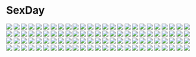 # SexDay
![](https://konachan.com/jpeg/d415eee8029aefee3d9c85e2a5dd4282/Konachan.com%20-%2018024%20morinas%20simoun.jpg)
![](https://konachan.com/jpeg/0bbcaf0da3cea55506c6be5510d49bf7/Konachan.com%20-%20231901%20kamioka_shun%27ya%20long_hair%20original%20school_uniform%20shiori_%28kamioka_shun%27ya%29.jpg)
![](https://konachan.com/jpeg/52fb41b80eb27bcb456ee6fada1247ed/Konachan.com%20-%20239738%20aliasing%20blindfold%20boots%20breast_hold%20breasts%20choker%20cleavage%20dress%20gloves%20headband%20male%20nier%20short_hair%20shorts%20thighhighs%20white%20white_hair.jpg)
![](https://konachan.com/jpeg/e165b20050edc0051d00f62044defe65/Konachan.com%20-%20227164%20group%20hau_%28pokemon%29%20lillie_%28pokemon%29%20litten%20male%20mizuki_%28pokemon%29%20pokemon%20popplio%20rotom%20rowlet%20shirogane_yu%20you_%28pokemon%29.jpg)
![](https://konachan.com/image/4d4680aeacca78dab24673f025be9032/Konachan.com%20-%206032%20blue_eyes%20clannad%20gray_hair%20long_hair%20sakagami_tomoyo%20school_uniform.jpg)
![](https://konachan.com/jpeg/135382b7cc761807aa1ebd5dffbdc4ee/Konachan.com%20-%20248243%20blush%20book%20breasts%20brown_eyes%20brown_hair%20glasses%20gloves%20pajamas%20pokachu%20shorts%20twintails.jpg)
![](https://konachan.com/image/b90bb8421a6d4beaad10fb18623fd73f/Konachan.com%20-%2095916%20breasts%20cait%20mabinogi%20nao%20nipples%20nude.jpg)
![](https://konachan.com/image/0bdc352e5df5b4555fee5399bb966acb/Konachan.com%20-%2079482%20animal_ears%20catgirl%20chen%20tail%20touhou.jpg)
![](https://konachan.com/image/6788d6299526400ddec2054ba0fae093/Konachan.com%20-%20231125%20armor%20blonde_hair%20breasts%20cape%20dress%20fate_%28series%29%20fire%20gabiran%20headdress%20magic%20short_hair%20sword%20thighhighs%20torn_clothes%20weapon%20yellow_eyes.jpg)
![](https://konachan.com/jpeg/50ce9f231ea6add8b8c3688cce34b2f2/Konachan.com%20-%20193136%20blush%20breasts%20brown_eyes%20game_cg%20long_hair%20navel%20navel_%28company%29%20nipples%20nishimata_aoi%20pink_hair%20tsuki_ni_yorisou_otome_no_sahou%20yanagase_minato.jpg)
![](https://konachan.com/jpeg/9309e1a22faa157d6077585126c399c1/Konachan.com%20-%20215100%20blonde_hair%20building%20butterfly%20city%20cropped%20drink%20flowers%20green_eyes%20kyouya_kakehi%20naked_shirt%20nopan%20original%20petals%20waifu2x.jpg)
![](https://konachan.com/jpeg/c76ca6eec65acd2f2867eb38a5dd38a5/Konachan.com%20-%20209409%20benimura_karu%20censored%20game_cg%20handjob%20penis%20pink_hair%20pointed_ears%20purple_eyes%20softhousechara%20thighhighs%20tiara%20twintails%20vampire%20wings%20wristwear.jpg)
![](https://konachan.com/jpeg/193dce57320907f973d79afb8e998fa5/Konachan.com%20-%20104027%20aiyoku_no_eustia%20bed%20bekkankou%20blush%20bra%20game_cg%20laviria%20panties%20purple_hair%20underwear.jpg)
![](https://konachan.com/image/595b65c496873dfe6d87b53c2b92a854/Konachan.com%20-%20249220%20aqua_eyes%20blonde_hair%20green_hair%20group%20hatsune_miku%20kagamine_len%20long_hair%20male%20navel%20pink_hair%20short_hair%20shorts%20skirt%20thighhighs%20twintails%20vocaloid.jpg)
![](https://konachan.com/image/77ff465c05a05a6d5fad5579068a7d40/Konachan.com%20-%20204679%20barefoot%20bikini%20braids%20breasts%20cleavage%20crown%20gray_hair%20hat%20headband%20long_hair%20no_bra%20original%20red_eyes%20staff%20swimsuit%20sword%20twintails%20umbrella%20weapon.jpg)
![](https://konachan.com/jpeg/7c95eaf446ba5171c284576703541d68/Konachan.com%20-%20195995%20anus%20apron%20blonde_hair%20blue_eyes%20blush%20breasts%20game_cg%20muririn%20naked_apron%20no_bra%20purple_hair%20pussy%20spread_legs%20spread_pussy%20uncensored%20yuzusoft.jpg)
![](https://konachan.com/jpeg/6c8f4026bfef8403bfaa2351c726d8be/Konachan.com%20-%20251738%20elbow_gloves%20gloves%20gray_eyes%20long_hair%20nier%20nier%3A_automata%20polychromatic%20viorie%20white_hair%20yorha_unit_no._2_type_a.jpg)
![](https://konachan.com/jpeg/c753dc7163f2a88d9097686ba2a86a89/Konachan.com%20-%2053116%20remilia_scarlet%20touhou%20vampire%20wings.jpg)
![](https://konachan.com/image/1bf9b2c204f47cd1b58debc3898f3fda/Konachan.com%20-%20281099%20blush%20brown_hair%20kashiwabara_en%20long_hair%20phone%20purple_eyes%20school_uniform%20skirt.jpg)
![](https://konachan.com/image/3b2b023b4252a0482f20b42d52055e6c/Konachan.com%20-%20242733%20bianyuanqishi%20blonde_hair%20building%20car%20city%20fate_stay_night%20fate_%28series%29%20green_eyes%20master_artoria%20ponytail%20school_uniform%20shade%20short_hair%20skirt%20sky.jpg)
![](https://konachan.com/jpeg/ab153e24eb61575bb687572e76b72284/Konachan.com%20-%20274133%20anus%20ass%20ass_grab%20blush%20brown_eyes%20brown_hair%20censored%20close%20cunnilingus%20fay%20male%20panties%20panty_pull%20ponytail%20pussy%20pussy_juice%20thighhighs%20underwear.jpg)
![](https://konachan.com/image/523ccf3b27ed4169c3ec3a1b39d21294/Konachan.com%20-%20128082%20blonde_hair%20breasts%20cleavage%20long_hair%20rufina_wyndaria%20shining_hearts%20tagme%20taka_tony%20white.jpg)
![](https://konachan.com/image/1918dfb8f39e72626e7c70e1cf23a005/Konachan.com%20-%2022928%20saiyuki.jpg)
![](https://konachan.com/jpeg/519ddc5b919a24cd728ef85fe6da84b7/Konachan.com%20-%20293964%20anus%20ass%20blonde_hair%20blush%20censored%20green_eyes%20idolmaster%20miyamoto_frederica%20nopan%20pussy%20short_hair%20spread_pussy%20takatoo_kurosuke.jpg)
![](https://konachan.com/jpeg/89213c2906507b00ee0a1c70dd9f68d9/Konachan.com%20-%20234751%20aqua_hair%20breasts%20brown_eyes%20cleavage%20cosplay%20glasses%20hat%20jall_boint%20long_hair%20male%20navel%20no_bra%20one_piece%20original%20skirt%20tie%20twintails%20vocaloid.jpg)
![](https://konachan.com/jpeg/9bdcae465d483569b5cab0adfadabffc/Konachan.com%20-%20280685%20aliasing%20blonde_hair%20game_cg%20green_eyes%20hazumi_rio%20long_hair%20male%20navel_%28company%29%20panties%20pink_hair%20short_hair%20skirt%20spiral%21%21%20trap%20twintails%20underwear.jpg)
![](https://konachan.com/image/a212fe45d0b132b1efff34f20045ec42/Konachan.com%20-%2032116%20gray%20heartful_days%20kurosaki_asami%20mahoraba_heartful_days.jpg)
![](https://konachan.com/image/e500afb72b955965f86456dfd33b050f/Konachan.com%20-%2074456%20barefoot%20himari%20jinguuji_kuesu%20omamori_himari.jpg)
![](https://konachan.com/image/999b6fddee36ebd8a97743c272c73c5f/Konachan.com%20-%20154343%20bandage%20black_hair%20brown_hair%20fan%20japanese_clothes%20kimono%20long_hair%20original%20redjuice%20ribbons%20school_uniform%20spear%20sword%20twintails%20weapon%20yellow_eyes.jpg)
![](https://konachan.com/image/6ca7c979696a1a2b0da6fc7e56ce2253/Konachan.com%20-%20225623%20black_hair%20clouds%20dress%20hat%20jpeg_artifacts%20landscape%20original%20scenic%20sky%20summer_dress%20water%20yoshida_seiji.jpg)
![](https://konachan.com/jpeg/babb35725d78698a0347f3a13a15059d/Konachan.com%20-%20251593%20bra%20breasts%20brown_eyes%20brown_hair%20doma_umaru%20ebina_nana%20hashibuto%20himouto%21_umaru-chan%20long_hair%20see_through%20shirt%20underwear%20white.jpg)
![](https://konachan.com/image/b3161b86670a9c973530582b5a481b44/Konachan.com%20-%2088163%20animal%20headphones%20hinomoto_oniko%20horns%20japanese_clothes%20kimono%20long_hair%20original%20tsukigami_chronica.jpg)
![](https://konachan.com/image/9429f5327da6a046dc9b5a5ce3c79fef/Konachan.com%20-%20172620%20anthropomorphism%20brown_eyes%20brown_hair%20jpeg_artifacts%20kantai_collection%20kuma_%28kancolle%29%20loli%20long_hair%20sakuraba_hikaru_%28loveindog%29.jpg)
![](https://konachan.com/image/ceddbb49c47e4da0f87ebef9a7103def/Konachan.com%20-%2014228%20ragnarok_online.jpg)
![](https://konachan.com/image/3fd99edd9ee4202100d28beff77421d0/Konachan.com%20-%2089920%20angel_beats%21%20night%20snow%20tachibana_kanade%20winter.jpg)
![](https://konachan.com/jpeg/3262df9bb50f4149745f25da31903b3b/Konachan.com%20-%2022333%20aquaplus%20ilfa%20kouno_harumi%20leaf%20mitsumi_misato%20silfa%20to_heart%20to_heart_2.jpg)
![](https://konachan.com/image/f5e6b2c178c1e917264aee17cf541620/Konachan.com%20-%20203493%20black_hair%20dress%20flowers%20headband%20ribbons%20short_hair%20space%20summer_dress%20vocaloid%20vocaloid_china%20weitu%20yuezheng_ling.jpg)
![](https://konachan.com/image/7317726c0e970469280e95452cde6761/Konachan.com%20-%2029977%20hidamari_sketch%20hiro%20miyako%20sae%20ume%20yuno.jpg)
![](https://konachan.com/jpeg/5d259a6c4a873978e84da69051aa9197/Konachan.com%20-%20297400%20all_male%20animal%20building%20dark_skin%20drink%20food%20japanese_clothes%20kitsune_%28kazenouta%29%20kotatsu%20male%20mouse%20original%20sake%20snow%20tail%20watermark.jpg)
![](https://konachan.com/image/80f209d42f4c55c2bc6f66c8933c308b/Konachan.com%20-%20197111%20aqua_eyes%20blue_eyes%20blush%20bow%20funami_yui%20group%20long_hair%20microphone%20namori%20pink_hair%20red_hair%20short_hair%20skirt%20twintails%20uniform%20white%20yuru_yuri.jpg)
![](https://konachan.com/jpeg/1e913da6cc2290f6316eaf5572eb15c4/Konachan.com%20-%20226363%20amatsutsumi%20anus%20ass%20black_hair%20blush%20breasts%20game_cg%20koku%20long_hair%20navel%20nude%20oribe_makoto%20purple_eyes%20pussy%20pussy_juice%20spread_legs%20uncensored%20wet.jpg)
![](https://konachan.com/image/07f037bd9968bf9b7ee9110d113bf6d5/Konachan.com%20-%2018186%20blonde_hair%20blue_eyes%20pacifica_casull%20scrapped_princess.jpg)
![](https://konachan.com/image/7cac98e55ccb6c59ac0e1f27ba6d5610/Konachan.com%20-%2090984%20animal_ears%20catgirl%20gokou_ruri%20maid%20ore_no_imouto_ga_konna_ni_kawaii_wake_ga_nai.jpg)
![](https://konachan.com/image/7dbef8a18fa8dfefa73307f4a1fa259f/Konachan.com%20-%20152417%20bed%20blue_eyes%20blue_hair%20bow%20cirno%20fairy%20flat_chest%20loli%20sakuraba_hikaru_%28loveindog%29%20short_hair%20touhou%20underwear%20undressing%20wings.jpg)
![](https://konachan.com/image/eefb58440fd46186a5caf6247678d503/Konachan.com%20-%2059225%20bakemonogatari%20blonde_hair%20dress%20flat_chest%20goggles%20hat%20long_hair%20monogatari_%28series%29%20oshino_shinobu%20summer_dress%20white%20yellow_eyes.jpg)
![](https://konachan.com/image/3158868ee7f53797746878f04593f4c1/Konachan.com%20-%20191058%20blonde_hair%20blue_eyes%20blush%20breasts%20chocolat_%28noukome%29%20cleavage%20hat%20long_hair%20navel%20pack_er_5%20panties%20see_through%20skirt%20thighhighs%20underwear.jpg)
![](https://konachan.com/image/0335d2c6917c63780aaaf15f8d1f8a90/Konachan.com%20-%2075860%20akagi_ritsuko%20aoba_shigeru%20fuyutsuki_kouzou%20hyuga_makoto%20ibuki_maya%20ikari_gendo%20ikari_shinji%20katsuragi_misato%20neon_genesis_evangelion%20ryoji_kaji.jpg)
![](https://konachan.com/image/1895b4083ab906bde6b20be3887b999e/Konachan.com%20-%20287329%20braids%20brown_eyes%20chain%20gilgamesh%20gray_hair%20group%20horns%20loli%20long_hair%20male%20petals%20pink_eyes%20rider%20scythe%20spear%20tattoo%20thighhighs%20weapon%20wink.jpg)
![](https://konachan.com/image/7181c1fc7fd8a23fa3f2f37a9fdc0c49/Konachan.com%20-%2055079%20blonde_hair%20chaos%3Bhead%20dress%20long_hair%20orihara_kozue%20ribbons%20sword%20twintails%20weapon.jpg)
![](https://konachan.com/jpeg/4afd3bb2b77b1aa7b55b9f1c60bb2253/Konachan.com%20-%20247772%202girls%20black_hair%20blush%20breasts%20brown_eyes%20houraisan_kaguya%20ichikawa_ryuunosuke%20kneehighs%20long_hair%20nude%20pussy_juice%20skirt%20tail%20touhou.jpg)
![](https://konachan.com/jpeg/443f073abb9895a1c216adb23aea4ecb/Konachan.com%20-%20223927%20blush%20bra%20breast_hold%20breasts%20brown_hair%20frea%20game_cg%20garter_belt%20gray_eyes%20navel%20nipples%20panties%20thighhighs%20twintails%20underwear%20wristwear.jpg)
![](https://konachan.com/image/62f6c7ef816c2cb93199a4131a2a9eb2/Konachan.com%20-%20119992%20bikini%20breasts%20cleavage%20denpa_onna_to_seishun_otoko%20hoshimiya_yashiro%20loli%20maekawa%20mifune_ryuuko%20swimsuit%20touwa_erio%20touwa_meme.jpg)
![](https://konachan.com/jpeg/3c370fdc1a5a6055835ebf557078ab19/Konachan.com%20-%20266794%20ass%20ass_grab%20blush%20breasts%20brown_hair%20cunnilingus%20fellatio%20game_cg%20koku%20long_hair%20nipples%20open_shirt%20penis%20pussy%20red_eyes%20thighhighs%20uncensored%20wet.jpg)
![](https://konachan.com/image/586c5b0efc3b83d36638d80752e1d17a/Konachan.com%20-%2084979%20black_hair%20black_rock_shooter%20gun%20insane_black_rock_shooter%20long_hair%20sword%20weapon.jpg)
![](https://konachan.com/image/541cedfcbefa15799a5b2b7e9601606f/Konachan.com%20-%20289243%20arusu_maria%20arusu_marina%20blue_eyes%20date_a_live%20group%20long_hair%20pink_eyes%20pink_hair%20ponytail%20ribbons%20school_uniform%20sonogami_rio%20tsunako%20white_hair.jpg)
![](https://konachan.com/image/bdee7c60592958c465c7d71d330aeec5/Konachan.com%20-%208540%20asakura_kazumi%20mahou_sensei_negima.jpg)
![](https://konachan.com/image/2d928a369da9e62fdf432aa34be70d2a/Konachan.com%20-%20132043%20brown_hair%20game_cg%20inakoi%20japanese_clothes%20midou_chihiro%20short_hair%20tenmaso%20whirlpool.jpg)
![](https://konachan.com/image/100512baa27c705ae17f4f9c656b9427/Konachan.com%20-%20232137%20bikini%20breasts%20brown_eyes%20brown_hair%20gloves%20long_hair%20navel%20okuto%20original%20sunset%20swimsuit.jpg)
![](https://konachan.com/image/370036f644a40f0496962ac290c3dc20/Konachan.com%20-%2075382%20flandre_scarlet%20nude%20red_eyes%20ribbons%20touhou%20vampire%20wings.jpg)
![](https://konachan.com/jpeg/da8b3b34a8e576df5d2077b002d99551/Konachan.com%20-%20227451%20ashishun%20bed%20blush%20breasts%20game_cg%20green_eyes%20kuryuu_mashiro%20long_hair%20marmalade%20nipples%20no_bra%20open_shirt%20pajamas%20primal_x_hearts%20wet%20white_hair.jpg)
![](https://konachan.com/jpeg/fcaeae0a1025b0f8738f7bb9d03e82d5/Konachan.com%20-%2060409%20blue_eyes%20blue_hair%20blush%20genderswap%20kampfer%20school_uniform%20senou_natsuru.jpg)
![](https://konachan.com/image/0bafeac99d9e51920e07c21c9aa98b40/Konachan.com%20-%206596%20headphones%20onda_aka%20rec%20red.jpg)
![](https://konachan.com/image/d34ccc5ebb05c93e233d688561302ccb/Konachan.com%20-%20185173%20animal_ears%20jjune%20original%20tail.jpg)
![](https://konachan.com/image/6f7e15c2aa1f41e55c65a31c8d8a651a/Konachan.com%20-%20129113%20animal%20flowers%20mocha_%28cotton%29%20nobody%20rabbit%20scenic.jpg)
![](https://konachan.com/image/c136d2e0d2ce67a530978c405c694e49/Konachan.com%20-%20241829%2021yc_%28september_breeze%29%20black_hair%20boots%20breasts%20gloves%20long_hair%20mabinogi%20mabinogi_heroes%20ponytail%20red_eyes%20signed.jpg)
![](https://konachan.com/jpeg/f25a8ecd7e93bf37b27d7ffe56bdf6e2/Konachan.com%20-%20182952%20brown_hair%20dress%20kusakabe_satsuki%20masao%20short_hair%20socks%20summer_dress%20tonari_no_totoro%20totoro%20white.jpg)
![](https://konachan.com/image/2b6b3c2d66b61a1c6dd2d0b8d3e07f0a/Konachan.com%20-%2076564%20ayasaki_hayate%20group%20harukaze_chiharu%20hayate_no_gotoku%20male%20maria_%28hayate_no_gotoku%29%20sanzenin_nagi.jpg)
![](https://konachan.com/jpeg/fa73b0dc9bbae920595518ac908bc9a4/Konachan.com%20-%20197097%20black_eyes%20black_hair%20breasts%20nipples%20no_bra%20open_shirt%20original%20panties%20pussy%20pussy_juice%20scan%20spread_legs%20taka_tony%20uncensored%20underwear.jpg)
![](https://konachan.com/jpeg/36c9cd97199bb0b95a40802ccd171efd/Konachan.com%20-%2064670%20aqua_eyes%20black%20megurine_luka%20panties%20pink_hair%20thighhighs%20underwear%20vocaloid.jpg)
![](https://konachan.com/image/a7f7be2e969f8e7c579cf3bd65b07649/Konachan.com%20-%20276903%20blush%20boku_no_hero_academia%20breasts%20brown_hair%20close%20green_hair%20male%20midoriya_izuku%20navel%20nipples%20nude%20piroshiky%20sex%20short_hair%20uraraka_ochako.jpg)
![](https://konachan.com/image/789d7806976beaea63df3b4a8dd868ec/Konachan.com%20-%2033387%20hiiragi_kagami%20hiiragi_tsukasa%20izumi_konata%20lucky_star%20takara_miyuki.jpg)
![](https://konachan.com/image/7113bdef4a5ae5e4521ac54dcd008b4a/Konachan.com%20-%205397%20blue%20sailor_moon%20sailor_moon_%28character%29%20silhouette%20tsukino_usagi.jpg)
![](https://konachan.com/jpeg/0443fb9807fd303da8bd19164fcffb30/Konachan.com%20-%20233722%20black_hair%20blush%20game_cg%20kiritou_kureha%20kneehighs%20long_hair%20moonstone%20red_eyes%20sakura_no_mori_dreamers%20school_uniform%20skirt%20yamakaze_ran.jpg)
![](https://konachan.com/image/7e348e5488731e580569ccdba791c408/Konachan.com%20-%2030007%20animal_ears%20blonde_hair%20brown_eyes%20brown_hair%20catgirl%20chen%20dress%20fang%20foxgirl%20hat%20long_hair%20ribbons%20short_hair%20tail%20touhou%20umbrella%20yakumo_ran.jpg)
![](https://konachan.com/image/fe47d2c394b7a77af2ddb18e918b003a/Konachan.com%20-%2035972%20katsura_kotonoha%20saionji_sekai%20school_days.jpg)
![](https://konachan.com/image/f3d2ba3b9fce6b550ca2ee1dd1c1e447/Konachan.com%20-%2059007%20breasts%20charlotte_hazelrink%20cleavage%20elbow_gloves%20gloves%20komori_kei%20princess_lover.jpg)
![](https://konachan.com/image/89c9d49408f0fdc0543e03a7fddd943d/Konachan.com%20-%2023437%20alice_carroll%20aria%20blue_eyes%20green_hair%20long_hair.jpg)
![](https://konachan.com/jpeg/58fa60ff063f37db12dac880d276e7ff/Konachan.com%20-%20293472%20ass%20bed%20dark_skin%20demon%20game_cg%20horns%20long_hair%20nude%20orange_eyes%20orc_soft%20phrygia_ornstein%20pointed_ears%20sex%20sian%20white_hair.jpg)
![](https://konachan.com/jpeg/1c6667a5ce5def49ed634134015f5c3b/Konachan.com%20-%20224079%20blue_eyes%20choker%20dress%20long_hair%20moon%20night%20original%20riki-to%20sky%20snow%20tree%20white_hair%20wings%20winter.jpg)
![](https://konachan.com/image/79cbc973d432c727c655a015b8e73234/Konachan.com%20-%2055077%20blonde_hair%20chaos%3Bhead%20long_hair%20nishijou_nanami%20school_uniform%20skirt.jpg)
![](https://konachan.com/image/8e72b2dbecde1db1484521f6950cb184/Konachan.com%20-%207943%20group%20hug%20kazehana%20kusano%20loli%20matsu%20musubi%20sekirei%20swimsuit%20tsukiumi.jpg)
![](https://konachan.com/jpeg/c0e525b86c6cc6c0f7eca25ca9411fc2/Konachan.com%20-%20141253%20ass%20blonde_hair%20blue_eyes%20blush%20catherine_anderson%20game_cg%20panties%20ponytail%20sousei_kitan_aerial%20underwear%20zasetsuou.jpg)
![](https://konachan.com/image/c0bbea4798f246e5513673629a4eabd2/Konachan.com%20-%20301252%20dress%20female_traveler%20genshin_impact%20loli%20paimon_%28genshin_impact%29%20raijuu_%28bakanara%29%20short_hair%20sky%20thighhighs%20xiangling.jpg)
![](https://konachan.com/jpeg/b4d209bc1437d20cdb13f455295a703c/Konachan.com%20-%20229408%20animal%20apple%20blonde_hair%20blue_eyes%20blush%20braids%20candy%20fish%20food%20fruit%20headdress%20kagamine_rin%20male%20ponytail%20short_hair%20vocaloid%20water%20wristwear%20yukata.jpg)
![](https://konachan.com/image/5392da6e6b1accd763a3a4016b0be97d/Konachan.com%20-%2085741%20aizawa_hikaru%20aqua_eyes%20blonde_hair%20blue%20breasts%20cleavage%20headphones%20microsoft%20os-tan%20thighhighs%20zaxwu.jpg)
![](https://konachan.com/image/454ee77429565e7ee47da7b47d942cb5/Konachan.com%20-%2064435%20hatsune_miku%20japanese_clothes%20kimono%20ribon%20twintails%20vocaloid.jpg)
![](https://konachan.com/jpeg/6991a52ef65dd7797bd432d64aa4ecc1/Konachan.com%20-%20266020%20animal%20bird%20black_hair%20clouds%20mifuru%20original%20school_uniform%20short_hair%20sky.jpg)
![](https://konachan.com/image/27c95e87704e1ca03f2ad0a86a4a6545/Konachan.com%20-%2085195%20building%20city%20clouds%20guitar%20hatsune_miku%20instrument%20masaki_kei%20microphone%20night%20sky%20stars%20thighhighs%20twintails%20vocaloid.jpg)
![](https://konachan.com/image/d7b946ef12a38424b9d9e4a2797e0d6c/Konachan.com%20-%2060315%20anya_cocolova%20bell%20bikini%20blonde_hair%20blue_eyes%20blush%20brown_eyes%20brown_hair%20kagurazaka_asuna%20konoe_konoka%20navel%20orange_hair%20sky%20swimsuit%20twintails.jpg)
![](https://konachan.com/image/7195e258bec3a819a3ac86f80ba7a767/Konachan.com%20-%20137812%20hyperdimension_neptunia%20noire%20red_eyes%20tsunako.jpg)
![](https://konachan.com/image/a2f28fe06422e48059168035f4b4a30d/Konachan.com%20-%2011749%20aquaplus%20kawata_hisashi%20kusugawa_sasara%20leaf%20to_heart%20to_heart_2.jpg)
![](https://konachan.com/image/6062c6a61aa6b91618bc796306fd8562/Konachan.com%20-%20120028%20animal%20bird%20duck%20kawano_masatoshi%20original%20school_swimsuit%20swimsuit%20water%20white_hair.jpg)
![](https://konachan.com/jpeg/ccfc1ecb176383c6039e1a4125017044/Konachan.com%20-%20167635%20bed%20computer%20hatsune_miku%20kneehighs%20long_hair%20marirero_a%20night%20vocaloid.jpg)
![](https://konachan.com/jpeg/1874490210bd086b66864d6e4d7700b2/Konachan.com%20-%20180708%20cape%20effordom_soft%20game_cg%20gloves%20gun%20headband%20jyukishi_cutie_bullet%20long_hair%20minami_mayu%20red_hair%20school_uniform%20weapon%20yuuki_hagure.jpg)
![](https://konachan.com/image/198f8f27f353f6fb71270c2a2cb868af/Konachan.com%20-%20101589%20barefoot%20breasts%20brown_eyes%20gray_hair%20hiyohiyo%20kobayakawa_rinko%20love_plus%20nipples%20nude%20short_hair%20white.jpg)
![](https://konachan.com/image/94266b62d045c7782329ff6ac4c3ccc7/Konachan.com%20-%2097168%20breasts%20cleavage%20mikazuki_akira%20panties%20red_hair%20tengen_toppa_gurren_lagann%20underwear%20white%20wink%20yellow_eyes%20yoko_littner.jpg)
![](https://konachan.com/jpeg/4613948df889aca9de2ea3c9c2dd1ef2/Konachan.com%20-%2060862%20green%20hayate_no_gotoku%20katsura_hinagiku%20nude%20vector.jpg)
![](https://konachan.com/image/41b54011d607c543629826739c8b2d5f/Konachan.com%20-%20167472%20blonde_hair%20blush%20brown_eyes%20elbow_gloves%20gloves%20headband%20long_hair%20navel%20panties%20rensouhou-chan%20skirt%20sky_%28freedom%29%20thighhighs%20underwear.jpg)
![](https://konachan.com/jpeg/25665df5b13c985a369c9e9fb46f1479/Konachan.com%20-%20171945%20amanojaku%20gray_hair%20green_eyes%20green_hair%20hat%20konpaku_youmu%20onozuka_komachi%20red_hair%20ribbons%20shikieiki_yamaxanadu%20touhou%20twintails%20yellow_eyes.jpg)
![](https://konachan.com/jpeg/6b8672e87b57cee58e29d03d7c446f4c/Konachan.com%20-%20280508%20animal%20boots%20building%20cat%20city%20clouds%20hat%20kneehighs%20long_hair%20original%20ponytail%20red_eyes%20ruins%20skirt%20sky%20staff%20touhourh%20weapon%20witch%20witch_hat.jpg)
